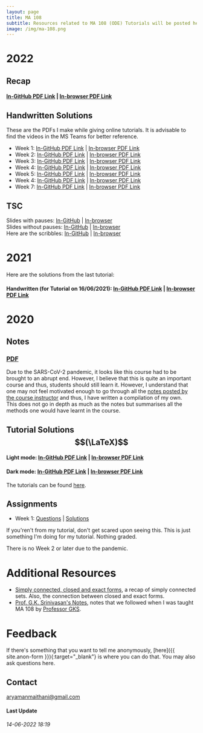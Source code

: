 ```yaml
---
layout: page
title: MA 108
subtitle: Resources related to MA 108 (ODE) Tutorials will be posted here
image: /img/ma-108.png
---
```


# 2022

## Recap

#### [In-GitHub PDF Link](https://github.com/aryamanmaithani/ma-108-tut/blob/master/2022/recap.pdf) | [In-browser PDF Link](https://aryamanmaithani.github.io/ma-108-tut/2022/recap.pdf)

## Handwritten Solutions
These are the PDFs I make while giving online tutorials. It is advisable to find the videos in the MS Teams for better reference.

* Week 1: [In-GitHub PDF Link](https://github.com/aryamanmaithani/ma-108-tut/blob/master/2022/1.pdf) \| [In-browser PDF Link](https://aryamanmaithani.github.io/ma-108-tut/2022/1.pdf)
* Week 2: [In-GitHub PDF Link](https://github.com/aryamanmaithani/ma-108-tut/blob/master/2022/2.pdf) \| [In-browser PDF Link](https://aryamanmaithani.github.io/ma-108-tut/2022/2.pdf)
* Week 3: [In-GitHub PDF Link](https://github.com/aryamanmaithani/ma-108-tut/blob/master/2022/3.pdf) \| [In-browser PDF Link](https://aryamanmaithani.github.io/ma-108-tut/2022/3.pdf)
* Week 4: [In-GitHub PDF Link](https://github.com/aryamanmaithani/ma-108-tut/blob/master/2022/4.pdf) \| [In-browser PDF Link](https://aryamanmaithani.github.io/ma-108-tut/2022/4.pdf)
* Week 5: [In-GitHub PDF Link](https://github.com/aryamanmaithani/ma-108-tut/blob/master/2022/5.pdf) \| [In-browser PDF Link](https://aryamanmaithani.github.io/ma-108-tut/2022/5.pdf)
* Week 4: [In-GitHub PDF Link](https://github.com/aryamanmaithani/ma-108-tut/blob/master/2022/6.pdf) \| [In-browser PDF Link](https://aryamanmaithani.github.io/ma-108-tut/2022/6.pdf)
* Week 7: [In-GitHub PDF Link](https://github.com/aryamanmaithani/ma-108-tut/blob/master/2022/7.pdf) \| [In-browser PDF Link](https://aryamanmaithani.github.io/ma-108-tut/2022/7.pdf)

## TSC
Slides with pauses: [In-GitHub](https://github.com/aryamanmaithani/ma-108-tut/blob/master/TSC-without-pauses.pdf) | [In-browser](https://aryamanmaithani.github.io/ma-108-tut/TSC-without-pauses.pdf)  
Slides without pauses: [In-GitHub](https://github.com/aryamanmaithani/ma-108-tut/blob/master/TSC.pdf) | [In-browser](https://aryamanmaithani.github.io/ma-108-tut/TSC.pdf)  
Here are the scribbles: [In-GitHub](https://github.com/aryamanmaithani/ma-108-tut/blob/master/QP-scribble.pdf) | [In-browser](https://aryamanmaithani.github.io/ma-108-tut/QP-scribble.pdf)

# 2021

Here are the solutions from the last tutorial:

#### Handwritten (for Tutorial on 16/06/2021): [In-GitHub PDF Link](https://github.com/aryamanmaithani/ma-108-tut/blob/master/tut-5.pdf) | [In-browser PDF Link](https://aryamanmaithani.github.io/ma-108-tut/tut-5.pdf)

# 2020

## Notes
### [PDF](/math/ma-108/MA-108-methods.pdf)
Due to the SARS-CoV-2 pandemic, it looks like this course had to be brought to an abrupt end. However, I believe that this is quite an important course and thus, students should still learn it. However, I understand that one may not feel motivated enough to go through all the [notes posted by the course instructor](http://www.math.iitb.ac.in/~preeti/ma108-2019/) and thus, I have written a compilation of my own.  
This does not go in depth as much as the notes but summarises all the methods one would have learnt in the course.  

## Tutorial Solutions $$(\LaTeX)$$
#### Light mode: [In-GitHub PDF Link](https://github.com/aryamanmaithani/ma-108-tut/blob/master/tut-solutions.pdf) | [In-browser PDF Link](https://aryamanmaithani.github.io/ma-108-tut/tut-solutions.pdf)
#### Dark mode: [In-GitHub PDF Link](https://github.com/aryamanmaithani/ma-108-tut/blob/master/tut-solutions-dark.pdf) | [In-browser PDF Link](https://aryamanmaithani.github.io/ma-108-tut/tut-solutions-dark.pdf)
The tutorials can be found [here](http://www.math.iitb.ac.in/~preeti/ma108-2019/root_2016.pdf). 

## Assignments
* Week 1: [Questions](https://github.com/aryamanmaithani/ma-108-tut/blob/master/Assignments/week-1.pdf) | [Solutions](https://github.com/aryamanmaithani/ma-108-tut/blob/master/Assignments/solutions-1.pdf)

If you'ren't from my tutorial, don't get scared upon seeing this. This is just something I'm doing for my tutorial. Nothing graded. 

There is no Week 2 or later due to the pandemic.

# Additional Resources
* [Simply connected, closed and exact forms](https://github.com/aryamanmaithani/ma-108-tut/blob/master/Additional%20resources/closed-exact-simply-connected.pdf), a recap of simply connected sets. Also, the connection between closed and exact forms.
* [Prof. G.K. Srinivasan's Notes](http://www.math.iitb.ac.in/~gopal/MA108/ma108_handwritten_notes_2008.pdf), notes that we followed when I was taught MA 108 by [Professor GKS](http://www.math.iitb.ac.in/~gopal/). <!-- Very nicely written, useful during this Corona break. -->

# Feedback
If there's something that you want to tell me anonymously, [here]({{ site.anon-form }}){:target="_blank"} is where you can do that. You may also ask questions here.   
<!-- [Here](/tuts/ma-108/responses) are my responses to some of your responses.-->

## Contact
[aryamanmaithani@gmail.com](mailto:aryamanmaithani@gmail.com)  

#### Last Update
###### 14-06-2022 18:19
